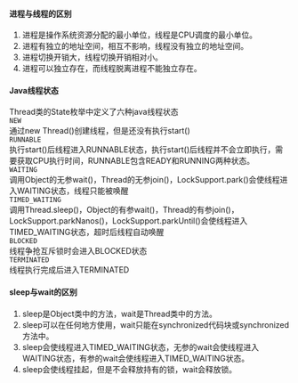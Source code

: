 #### 进程与线程的区别

1. 进程是操作系统资源分配的最小单位，线程是CPU调度的最小单位。
2. 进程有独立的地址空间，相互不影响，线程没有独立的地址空间。
3. 进程切换开销大，线程切换开销相对小。
4. 进程可以独立存在，而线程脱离进程不能独立存在。

#### Java线程状态
Thread类的State枚举中定义了六种java线程状态  
`NEW`  
通过new Thread()创建线程，但是还没有执行start()  
`RUNNABLE`  
执行start()后线程进入RUNNABLE状态，执行start()后线程并不会立即执行，需要获取CPU执行时间，RUNNABLE包含READY和RUNNING两种状态。  
`WAITING`  
调用Object的无参wait()，Thread的无参join()，LockSupport.park()会使线程进入WAITING状态，线程只能被唤醒    
`TIMED_WAITING`  
调用Thread.sleep()，Object的有参wait()，Thread的有参join()，LockSupport.parkNanos()，LockSupport.parkUntil()会使线程进入TIMED_WAITING状态，超时后线程自动唤醒  
`BLOCKED`  
线程争抢互斥锁时会进入BLOCKED状态  
`TERMINATED`  
线程执行完成后进入TERMINATED


#### sleep与wait的区别
1. sleep是Object类中的方法，wait是Thread类中的方法。
2. sleep可以在任何地方使用，wait只能在synchronized代码块或synchronized方法中。
3. sleep会使线程进入TIMED_WAITING状态，无参的wait会使线程进入WAITING状态，有参的wait会使线程进入TIMED_WAITING状态。
4. sleep会使线程挂起，但是不会释放持有的锁，wait会释放锁。